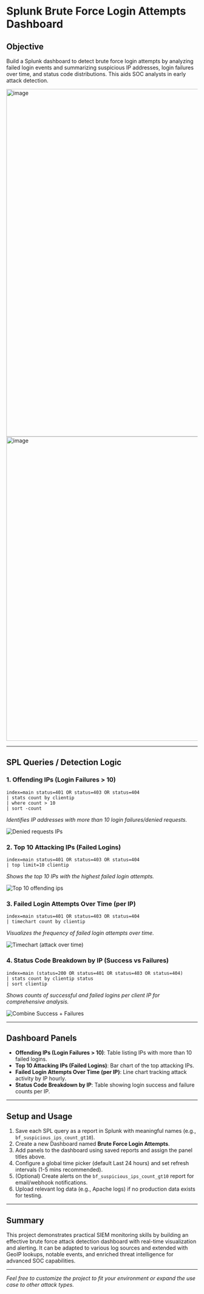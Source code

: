 # Splunk Brute Force Login Attempts Dashboard

## Objective
Build a Splunk dashboard to detect brute force login attempts by analyzing failed login events and summarizing suspicious IP addresses, login failures over time, and status code distributions. This aids SOC analysts in early attack detection.

<img width="1879" height="915" alt="image" src="https://github.com/user-attachments/assets/62a04950-6b88-4e2e-a034-0208389e192c" />
<img width="1866" height="801" alt="image" src="https://github.com/user-attachments/assets/bf42fee2-3a1c-4f5d-8b1a-bfbb8a468278" />


---

## SPL Queries / Detection Logic

### 1. Offending IPs (Login Failures > 10)
```spl
index=main status=401 OR status=403 OR status=404
| stats count by clientip
| where count > 10
| sort -count
```

*Identifies IP addresses with more than 10 login failures/denied requests.*

![Denied requests IPs](https://github.com/user-attachments/assets/fd8b6348-d8e3-42aa-9051-c11152b72e3a)



### 2. Top 10 Attacking IPs (Failed Logins)
```spl
index=main status=401 OR status=403 OR status=404
| top limit=10 clientip
```

*Shows the top 10 IPs with the highest failed login attempts.*

![Top 10 offending ips](https://github.com/user-attachments/assets/6653b222-7d0b-4cec-a6f5-57f8fd145040)



### 3. Failed Login Attempts Over Time (per IP)
```spl
index=main status=401 OR status=403 OR status=404
| timechart count by clientip
```

*Visualizes the frequency of failed login attempts over time.*

![Timechart (attack over time)](https://github.com/user-attachments/assets/255a89ca-5f11-4e4d-afdf-6c12a2987b68)


### 4. Status Code Breakdown by IP (Success vs Failures)
```spl
index=main (status=200 OR status=401 OR status=403 OR status=404)
| stats count by clientip status
| sort clientip
```

*Shows counts of successful and failed logins per client IP for comprehensive analysis.*

![Combine Success + Failures](https://github.com/user-attachments/assets/89450d82-463f-412d-9a4f-543469c8d0fa)


---

## Dashboard Panels

- **Offending IPs (Login Failures > 10)**: Table listing IPs with more than 10 failed logins.
- **Top 10 Attacking IPs (Failed Logins)**: Bar chart of the top attacking IPs.
- **Failed Login Attempts Over Time (per IP)**: Line chart tracking attack activity by IP hourly.
- **Status Code Breakdown by IP**: Table showing login success and failure counts per IP.

---

## Setup and Usage

1. Save each SPL query as a report in Splunk with meaningful names (e.g., `bf_suspicious_ips_count_gt10`).
2. Create a new Dashboard named **Brute Force Login Attempts**.
3. Add panels to the dashboard using saved reports and assign the panel titles above.
4. Configure a global time picker (default Last 24 hours) and set refresh intervals (1-5 mins recommended).
5. (Optional) Create alerts on the `bf_suspicious_ips_count_gt10` report for email/webhook notifications.
6. Upload relevant log data (e.g., Apache logs) if no production data exists for testing.

---

## Summary

This project demonstrates practical SIEM monitoring skills by building an effective brute force attack detection dashboard with real-time visualization and alerting. It can be adapted to various log sources and extended with GeoIP lookups, notable events, and enriched threat intelligence for advanced SOC capabilities.

---

*Feel free to customize the project to fit your environment or expand the use case to other attack types.*
